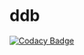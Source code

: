 # ddb
[![Codacy Badge](https://api.codacy.com/project/badge/Grade/b2f5922fc3ba4620a0eb4ca2290dbbcb)](https://app.codacy.com/app/slavyan85/ddb?utm_source=github.com&utm_medium=referral&utm_content=slavyan85/ddb&utm_campaign=badger)